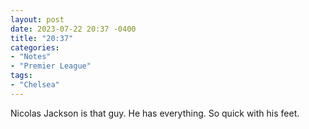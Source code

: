 ```yaml
---
layout: post
date: 2023-07-22 20:37 -0400
title: "20:37"
categories:
- "Notes"
- "Premier League"
tags:
- "Chelsea"
---
```


Nicolas Jackson is that guy. He has everything. So quick with his feet. 
